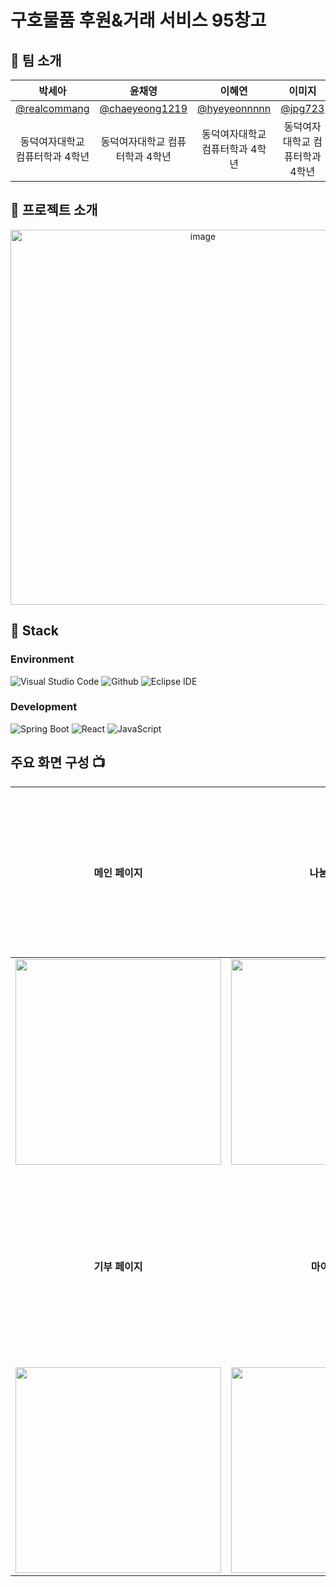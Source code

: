 # 구호물품 후원&거래 서비스 95창고

## 🙌 팀 소개

|**박세아**|**윤채영**|**이혜연**|**이미지**|          
|:---:|:---:|:---:|:---:|
| [@realcommang](https://github.com/realcommang)   |    [@chaeyeong1219](https://github.com/chaeyeong1219)  | [@hyeyeonnnnn](https://github.com/hyeyeonnnnn)  | [@jpg723](https://github.com/jpg723)  |
| 동덕여자대학교 컴퓨터학과 4학년 | 동덕여자대학교 컴퓨터학과 4학년 | 동덕여자대학교 컴퓨터학과 4학년 | 동덕여자대학교 컴퓨터학과 4학년 |
## 📑 프로젝트 소개
<div align="center">
  <img width="600" alt="image" src="https://github.com/jpg723/SoftwareProject/assets/86431761/5cca0af2-42f2-49f9-a6c0-6a12834adc77">
</div>

## 🔧 Stack
### Environment
![Visual Studio Code](https://img.shields.io/badge/Visual%20Studio%20Code-007ACC?style=for-the-badge&logo=Visual%20Studio%20Code&logoColor=white)
![Github](https://img.shields.io/badge/GitHub-181717?style=for-the-badge&logo=GitHub&logoColor=white) ![Eclipse IDE](https://img.shields.io/badge/Eclipse%20IDE-2C2255?style=for-the-badge&logo=Eclipse%20IDE&logoColor=white)            
### Development
![Spring Boot](https://img.shields.io/badge/Spring%20Boot-6DB33F?style=for-the-badge&logo=Spring%20Boot&logoColor=white)
![React](https://img.shields.io/badge/React-20232A?style=for-the-badge&logo=react&logoColor=61DAFB)
![JavaScript](https://img.shields.io/badge/JavaScript-F7DF1E?style=for-the-badge&logo=Javascript&logoColor=white)

## 주요 화면 구성 📺
|**메인 페이지**|**나눔 페이지**|**구호물품 공동구매 페이지**|
|:---:|:---:|:---:|
|  <img width="329" src="https://user-images.githubusercontent.com/50205887/208036155-a57900f7-c68a-470d-923c-ff3c296ea635.png"/> |  <img width="329" src="https://user-images.githubusercontent.com/50205887/208036645-a76cf400-85bc-4fa2-af72-86d2abf61366.png"/>|  
|**기부 페이지**|**마이페이지**|**구호물품 공동구매 상세 페이지**|  
| <img width="329" src="https://user-images.githubusercontent.com/50205887/208038737-2b32b7d2-25f4-4949-baf5-83b5c02915a3.png"/>   |  <img width="329" src="https://user-images.githubusercontent.com/50205887/208038965-43a6318a-7b05-44bb-97c8-b08b0495fba7.png"/>     |


